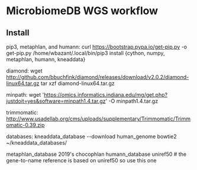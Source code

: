 # MicrobiomeDB WGS workflow

## Install

pip3, metaphlan, and humann:
curl https://bootstrap.pypa.io/get-pip.py -o get-pip.py
/home/wbazant/.local/bin/pip3 install {cython, numpy, metaphlan, humann, kneaddata}

diamond:
wget http://github.com/bbuchfink/diamond/releases/download/v2.0.2/diamond-linux64.tar.gz
tar xzf diamond-linux64.tar.gz

minpath:
wget 'https://omics.informatics.indiana.edu/mg/get.php?justdoit=yes&software=minpath1.4.tar.gz' -O minpath1.4.tar.gz

trimmomatic:
http://www.usadellab.org/cms/uploads/supplementary/Trimmomatic/Trimmomatic-0.39.zip

databases:
kneaddata_database --download human_genome bowtie2 ~/kneaddata_databases/

metaphlan_database 2019's chocophlan
humann_database uniref50  # the gene-to-name reference is based on uniref50 so use this one



